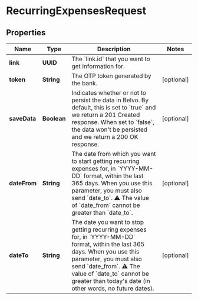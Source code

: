 

# RecurringExpensesRequest


## Properties

| Name | Type | Description | Notes |
|------------ | ------------- | ------------- | -------------|
|**link** | **UUID** | The &#x60;link.id&#x60; that you want to get information for. |  |
|**token** | **String** | The OTP token generated by the bank. |  [optional] |
|**saveData** | **Boolean** | Indicates whether or not to persist the data in Belvo. By default, this is set to &#x60;true&#x60; and we return a 201 Created response. When set to &#x60;false&#x60;, the data won&#39;t be persisted and we return a 200 OK response. |  [optional] |
|**dateFrom** | **String** | The date from which you want to start getting recurring expenses for, in &#x60;YYYY-MM-DD&#x60; format, within the last 365 days. When you use this parameter, you must also send &#x60;date_to&#x60;.    ⚠️ The value of &#x60;date_from&#x60; cannot be greater than &#x60;date_to&#x60;. |  [optional] |
|**dateTo** | **String** | The date you want to stop getting recurring expenses for, in &#x60;YYYY-MM-DD&#x60; format, within the last 365 days. When you use this parameter, you must also send &#x60;date_from&#x60;.    ⚠️ The value of &#x60;date_to&#x60; cannot be greater than today&#39;s date (in other words, no future dates). |  [optional] |



